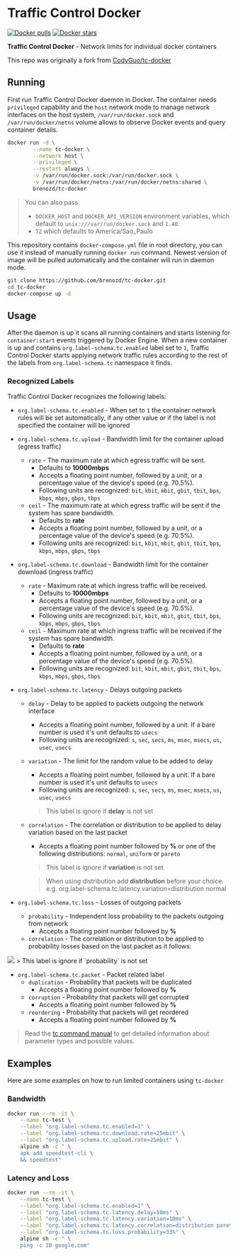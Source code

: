 # Traffic Control Docker

[![Docker pulls](https://img.shields.io/docker/pulls/brenozd/tc-docker.svg?label=docker+pulls)](https://hub.docker.com/r/brenozd/tc-docker)
[![Docker stars](https://img.shields.io/docker/stars/brenozd/tc-docker.svg?label=docker+stars)](https://hub.docker.com/r/brenozd/tc-docker)

**Traffic Control Docker** - Network limits for individual docker containers

This repo was originally a fork from [CodyGuo/tc-docker](https://github.com/CodyGuo/tc-docker)

## Running

First run Traffic Control Docker daemon in Docker. The container needs `privileged` capability and the `host` network mode to manage network interfaces on the host system, `/var/run/docker.sock` and `/var/run/docker/netns` volume allows to observe Docker events and query container details.

```bash
docker run -d \
        --name tc-docker \
        --network host \
        --privileged \
        --restart always \
        -v /var/run/docker.sock:/var/run/docker.sock \
        -v /var/run/docker/netns:/var/run/docker/netns:shared \
        brenozd/tc-docker
```

> You can also pass 
> * `DOCKER_HOST` and `DOCKER_API_VERSION` environment variables, which default to `unix:///var/run/docker.sock` and `1.40`.
> * `TZ` which defaults to America/Sao_Paulo 

This repository contains `docker-compose.yml` file in root directory, you can use it instead of manually running `docker run` command. Newest version of image will be pulled automatically and the container will run in daemon mode.

```bash
git clone https://github.com/brenozd/tc-docker.git
cd tc-docker
docker-compose up -d
```

## Usage

After the daemon is up it scans all running containers and starts listening for `container:start` events triggered by Docker Engine. When a new container is up and contains `org.label-schema.tc.enabled` label set to `1`, Traffic Control Docker starts applying network traffic rules according to the rest of the labels from `org.label-schema.tc` namespace it finds.

### Recognized Labels
Traffic Control Docker recognizes the following labels:

* `org.label-schema.tc.enabled` - When set to `1` the container network rules will be set automatically, if any other value or if the label is not specified the container will be ignored
* `org.label-schema.tc.upload` - Bandwidth limit for the container upload (egress traffic)
  * `rate` - The maximum rate at which egress traffic will be sent. 
    * Defaults to **10000mbps**
    * Accepts a floating point number, followed by a unit, or a percentage value of the device's speed (e.g. 70.5%). 
    * Following units are recognized: `bit`, `kbit`, `mbit`, `gbit`, `tbit`, `bps`, `kbps`, `mbps`, `gbps`, `tbps`
  * `ceil` - The maximum rate at which egress traffic will be sent if the system has spare bandwidth.
    * Defaults to **rate**  
    * Accepts a floating point number, followed by a unit, or a percentage value of the device's speed (e.g. 70.5%). 
    * Following units are recognized: `bit`, `kbit`, `mbit`, `gbit`, `tbit`, `bps`, `kbps`, `mbps`, `gbps`, `tbps`
* `org.label-schema.tc.download` - Bandwidth limit for the container download (ingress traffic)
  * `rate` - Maximum rate at which ingress traffic will be received. 
    * Defaults to **10000mbps**
    * Accepts a floating point number, followed by a unit, or a percentage value of the device's speed (e.g. 70.5%). 
    * Following units are recognized: `bit`, `kbit`, `mbit`, `gbit`, `tbit`, `bps`, `kbps`, `mbps`, `gbps`, `tbps`
  * `ceil` - Maximum rate at which ingress traffic will be received if the system has spare bandwidth.
    * Defaults to **rate**  
    * Accepts a floating point number, followed by a unit, or a percentage value of the device's speed (e.g. 70.5%). 
    * Following units are recognized: `bit`, `kbit`, `mbit`, `gbit`, `tbit`, `bps`, `kbps`, `mbps`, `gbps`, `tbps`
* `org.label-schema.tc.latency` - Delays outgoing packets
  * `delay` - Delay to be applied to packets outgoing the network interface 
    * Accepts a floating point number, followed by a unit. If a bare number is used it's unit defaults to `usecs`
    * Following units are recognized: `s`, `sec`, `secs`, `ms`, `msec`, `msecs`, `us`, `usec`, `usecs`
  * `variation` - The limit for the random value to be added to delay  
    * Accepts a floating point number, followed by a unit. If a bare number is used it's unit defaults to `usecs`
    * Following units are recognized: `s`, `sec`, `secs`, `ms`, `msec`, `msecs`, `us`, `usec`, `usecs`
    > This label is ignore if **delay** is not set 
  * `correlation` - The correlation or distribution to be applied to delay variation based on the last packet
    * Accepts a floating point number followed by **%** or one of the following distributions: `normal`, `uniform` or `pareto`
    > This label is ignore if **variation** is not set 

    > When using distribution add **distribution** before your choice. e.g.  org.label-schema.tc.latency.variation=distribution normal

* `org.label-schema.tc.loss` - Losses of outgoing packets
  * `probability` - Independent loss probability to the packets outgoing from network
    * Accepts a floating point number followed by **%**
  * `correlation` - The correlation or distribution to be applied to probability losses based on the last packet as it follows:
<img src="https://latex.codecogs.com/svg.image?Loss_{prob}=Correlation\times&space;LastPacket_{prob}&space;&plus;&space;(1-Correlation)\times&space;Probability">
    > This label is ignore if `probability` is not set 

* `org.label-schema.tc.packet` - Packet related label
  * `duplication` - Probability that packets will be duplicated
    * Accepts a floating point number followed by **%**
  * `corruption` - Probability that packets will get corrupted
    * Accepts a floating point number followed by **%**
  * `reordering` - Probability that packets will get reordered
    * Accepts a floating point number followed by **%**

> Read the [tc command manual](http://man7.org/linux/man-pages/man8/tc.8.html) to get detailed information about parameter types and possible values.

## Examples
Here are some examples on how to run limited containers using `tc-docker`

### Bandwidth
```bash
docker run --rm -it \
    --name tc-test \
    --label "org.label-schema.tc.enabled=1" \
    --label "org.label-schema.tc.download.rate=25mbit" \
    --label "org.label-schema.tc.upload.rate=25mbit" \
    alpine sh -c " \
    apk add speedtest-cli \
    && speedtest"
```

### Latency and Loss
```bash
docker run --rm -it \
    --name tc-test \
    --label "org.label-schema.tc.enabled=1" \
    --label "org.label-schema.tc.latency.delay=50ms" \
    --label "org.label-schema.tc.latency.variation=10ms" \
    --label "org.label-schema.tc.latency.correlation=distribution pareto" \
    --label "org.label-schema.tc.loss.probability=33%" \
    alpine sh -c " \
    ping -c 10 google.com"
```

